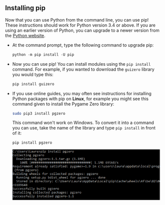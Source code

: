 ## Installing pip

Now that you can use Python from the command line, you can use pip! These instructions should work for Python version 3.4 or above. If you are using an earlier version of Python, you can upgrade to a newer version from the [Python website](https://www.python.org/downloads/).

- At the command prompt, type the following command to upgrade pip:

    ```python
    python -m pip install -U pip
    ```

- Now you can use pip! You can install modules using the `pip install` command. For example, if you wanted to download the `guizero` library you would type this:

    ```bash
    pip install guizero
    ```

- If you use online guides, you may often see instructions for installing Python packages with pip on **Linux**, for example you might see this command given to install the Pygame Zero library:

    ```bash
    sudo pip3 install pgzero
    ```

    This command won't work on Windows. To convert it into a command you can use, take the name of the library and type `pip install` in front of it:

    ```bash
    pip install pgzero
    ```

    ![Successfully install pgzero](images/pip-install-pgzero.png)  

